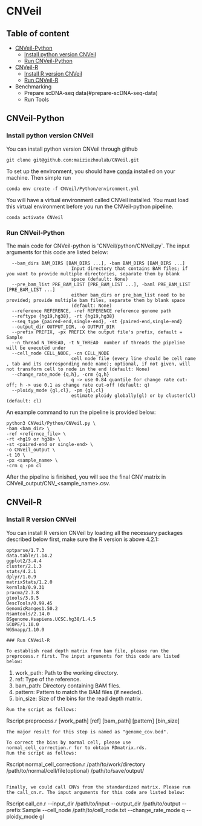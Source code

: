 # CNVeil

## Table of content
- [CNVeil-Python](#CNVeil-Python)
  - [Install python version CNVeil](#install-python-version-cnveil)
  - [Run CNVeil-Python](#Run-CNVeil-Python)
- [CNVeil-R](#CNVeil-R)
  - [Install R version CNVeil](#install-R-version-cnveil)
  - [Run CNVeil-R](#Run-CNVeil-R)
- Benchmarking
  - Prepare scDNA-seq data(#prepare-scDNA-seq-data)
  - Run Tools

## CNVeil-Python
### Install python version CNVeil

You can install python version CNVeil through github
```
git clone git@github.com:maiziezhoulab/CNVeil.git
```
To set up the environment, you should have [conda](https://conda.io/projects/conda/en/latest/user-guide/install/index.html) installed on your machine. Then simple run
```
conda env create -f CNVeil/Python/environment.yml
```
You will have a virtual environment called CNVeil installed. You must load this virtual environment before you run the CNVeil-python pipeline.
```
conda activate CNVeil
```

### Run CNVeil-Python

The main code for CNVeil-python is 'CNVeil/python/CNVeil.py`. The input arguments for this code are listed below:

```
  --bam_dirs BAM_DIRS [BAM_DIRS ...], -bam BAM_DIRS [BAM_DIRS ...]
                        Input directory that contains BAM files; if you want to provide multiple directories, separate them by blank
                        space (default: None)
  --pre_bam_list PRE_BAM_LIST [PRE_BAM_LIST ...], -baml PRE_BAM_LIST [PRE_BAM_LIST ...]
                        either bam_dirs or pre_bam_list need to be provided; provide multiple bam files, separate them by blank space
                        (default: None)
  --reference REFERENCE, -ref REFERENCE reference genome path
  --reftype {hg19,hg38}, -rt {hg19,hg38}
  --seq_type {paired-end,single-end}, -st {paired-end,single-end}
  --output_dir OUTPUT_DIR, -o OUTPUT_DIR
  --prefix PREFIX, -px PREFIX the output file's prefix, default = Sample
  --n_thread N_THREAD, -t N_THREAD  number of threads the pipeline will be executed under
  --cell_node CELL_NODE, -cn CELL_NODE
                        cell node file (every line should be cell name , tab and its corresponding node name); optional, if not given, will not transform cell to node in the end (default: None)
  --change_rate_mode {q,h}, -crm {q,h}
                        q -> use 0.84 quantile for change rate cut-off; h -> use 0.1 as change rate cut-off (default: q)
  --ploidy_mode {gl,cl}, -pm {gl,cl}
                        estimate ploidy globally(gl) or by cluster(cl) (default: cl)

```

An example command to run the pipeline is provided below:

```
python3 CNVeil/Python/CNVeil.py \
-bam <bam_dir> \
-ref <refernce_file> \
-rt <hg19 or hg38> \
-st <paired-end or single-end> \
-o CNVeil_output \
-t 10 \
-px <sample_name> \
-crm q -pm cl
```
After the pipeline is finished, you will see the final CNV matrix in CNVeil_output/CNV_<sample_name>.csv.

## CNVeil-R
### Install R version CNVeil

You can install R version CNVeil by loading all the necessary packages described below first, make sure the R version is above 4.2.1:
```
optparse/1.7.3
data.table/1.14.2
ggplot2/3.4.4
cluster/2.1.3
stats/4.2.1
dplyr/1.0.9
matrixStats/1.2.0
kernlab/0.9.31
pracma/2.3.8
gtools/3.9.5
DescTools/0.99.45
GenomicRanges1.50.2
Rsamtools/2.14.0
BSgenome.Hsapiens.UCSC.hg38/1.4.5
SCOPE/1.10.0
WGSmapp/1.10.0

### Run CNVeil-R

To establish read depth matrix from bam file, please run the preprocess.r first. The input arguments for this code are listed below:

```
1. work_path: Path to the working directory.
2. ref: Type of the reference.
3. bam_path: Directory containing BAM files.
4. pattern: Pattern to match the BAM files (if needed).
5. bin_size: Size of the bins for the read depth matrix.
```
Run the script as follows:
```
Rscript preprocess.r [work_path] [ref] [bam_path] [pattern] [bin_size] 
```
The major result for this step is named as "genome_cov.bed". 

To correct the bias by normal cell, please use normal_cell_correction.r for to obtain RDmatrix.rds. 
Run the script as follows:
```
Rscript normal_cell_correction.r /path/to/work/directory /path/to/normal/cell/file(optional) /path/to/save/output/
```

Finally, we could call CNVs from the standardized matrix. Please run the call_cn.r. The input arguments for this code are listed below:

```

Rscript call_cn.r --input_dir /path/to/input --output_dir /path/to/output --prefix Sample --cell_node /path/to/cell_node.txt --change_rate_mode q --ploidy_mode gl

```


